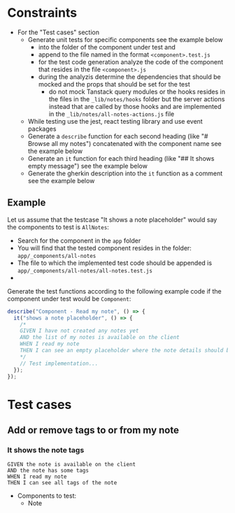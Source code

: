 # Constraints

- For the "Test cases" section
  - Generate unit tests for specific components see the example below
    - into the folder of the component under test and
    - append to the file named in the format `<component>.test.js`
    - for the test code generation analyze the code of the component that resides in the file `<component>.js`
    - during the analyzis determine the dependencies that should be mocked and the props that should be set for the test
      - do not mock Tanstack query modules or the hooks resides in the files in the `_lib/notes/hooks` folder but the server actions instead that are called by those hooks and are implemented in the `_lib/notes/all-notes-actions.js` file
  - While testing use the jest, react testing library and use event packages
  - Generate a `describe` function for each second heading (like "# Browse all my notes") concatenated with the component name see the example below
  - Generate an `it` function for each third heading (like "## It shows empty message") see the example below
  - Generate the gherkin description into the `it` function as a comment see the example below

## Example

Let us assume that the testcase "It shows a note placeholder" would say the components to test is `AllNotes`:

- Search for the component in the `app` folder
- You will find that the tested component resides in the folder: `app/_components/all-notes`
- The file to which the implemented test code should be appended is `app/_components/all-notes/all-notes.test.js`
-

Generate the test functions according to the following example code if the component under test would be `Component`:

```javascript
describe("Component - Read my note", () => {
  it("shows a note placeholder", () => {
    /*
    GIVEN I have not created any notes yet
    AND the list of my notes is available on the client
    WHEN I read my note
    THEN I can see an empty placeholder where the note details should be
    */
    // Test implementation...
  });
});
```

# Test cases

## Add or remove tags to or from my note

### It shows the note tags

```gherkin
GIVEN the note is available on the client
AND the note has some tags
WHEN I read my note
THEN I can see all tags of the note
```

- Components to test:
  - Note
